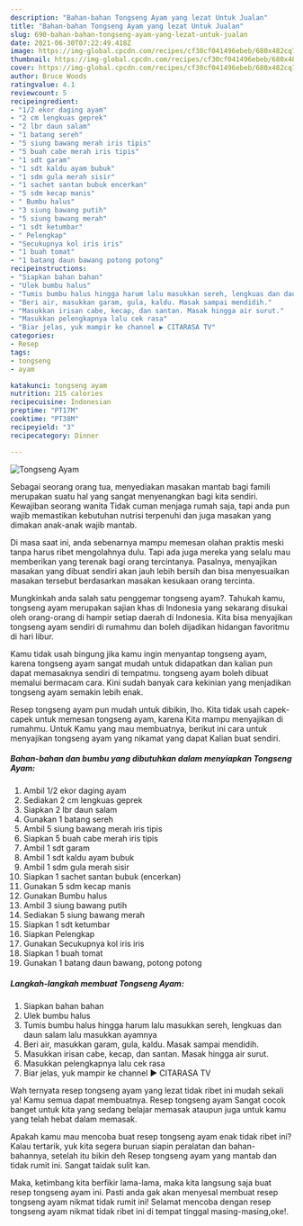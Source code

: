 ```yaml
---
description: "Bahan-bahan Tongseng Ayam yang lezat Untuk Jualan"
title: "Bahan-bahan Tongseng Ayam yang lezat Untuk Jualan"
slug: 690-bahan-bahan-tongseng-ayam-yang-lezat-untuk-jualan
date: 2021-06-30T07:22:49.418Z
image: https://img-global.cpcdn.com/recipes/cf30cf041496ebeb/680x482cq70/tongseng-ayam-foto-resep-utama.jpg
thumbnail: https://img-global.cpcdn.com/recipes/cf30cf041496ebeb/680x482cq70/tongseng-ayam-foto-resep-utama.jpg
cover: https://img-global.cpcdn.com/recipes/cf30cf041496ebeb/680x482cq70/tongseng-ayam-foto-resep-utama.jpg
author: Bruce Woods
ratingvalue: 4.1
reviewcount: 5
recipeingredient:
- "1/2 ekor daging ayam"
- "2 cm lengkuas geprek"
- "2 lbr daun salam"
- "1 batang sereh"
- "5 siung bawang merah iris tipis"
- "5 buah cabe merah iris tipis"
- "1 sdt garam"
- "1 sdt kaldu ayam bubuk"
- "1 sdm gula merah sisir"
- "1 sachet santan bubuk encerkan"
- "5 sdm kecap manis"
- " Bumbu halus"
- "3 siung bawang putih"
- "5 siung bawang merah"
- "1 sdt ketumbar"
- " Pelengkap"
- "Secukupnya kol iris iris"
- "1 buah tomat"
- "1 batang daun bawang potong potong"
recipeinstructions:
- "Siapkan bahan bahan"
- "Ulek bumbu halus"
- "Tumis bumbu halus hingga harum lalu masukkan sereh, lengkuas dan daun salam lalu masukkan ayamnya"
- "Beri air, masukkan garam, gula, kaldu. Masak sampai mendidih."
- "Masukkan irisan cabe, kecap, dan santan. Masak hingga air surut."
- "Masukkan pelengkapnya lalu cek rasa"
- "Biar jelas, yuk mampir ke channel ▶️ CITARASA TV"
categories:
- Resep
tags:
- tongseng
- ayam

katakunci: tongseng ayam 
nutrition: 215 calories
recipecuisine: Indonesian
preptime: "PT17M"
cooktime: "PT38M"
recipeyield: "3"
recipecategory: Dinner

---
```



![Tongseng Ayam](https://img-global.cpcdn.com/recipes/cf30cf041496ebeb/680x482cq70/tongseng-ayam-foto-resep-utama.jpg)

Sebagai seorang orang tua, menyediakan masakan mantab bagi famili merupakan suatu hal yang sangat menyenangkan bagi kita sendiri. Kewajiban seorang  wanita Tidak cuman menjaga rumah saja, tapi anda pun wajib memastikan kebutuhan nutrisi terpenuhi dan juga masakan yang dimakan anak-anak wajib mantab.

Di masa  saat ini, anda sebenarnya mampu memesan olahan praktis meski tanpa harus ribet mengolahnya dulu. Tapi ada juga mereka yang selalu mau memberikan yang terenak bagi orang tercintanya. Pasalnya, menyajikan masakan yang dibuat sendiri akan jauh lebih bersih dan bisa menyesuaikan masakan tersebut berdasarkan masakan kesukaan orang tercinta. 



Mungkinkah anda salah satu penggemar tongseng ayam?. Tahukah kamu, tongseng ayam merupakan sajian khas di Indonesia yang sekarang disukai oleh orang-orang di hampir setiap daerah di Indonesia. Kita bisa menyajikan tongseng ayam sendiri di rumahmu dan boleh dijadikan hidangan favoritmu di hari libur.

Kamu tidak usah bingung jika kamu ingin menyantap tongseng ayam, karena tongseng ayam sangat mudah untuk didapatkan dan kalian pun dapat memasaknya sendiri di tempatmu. tongseng ayam boleh dibuat memalui bermacam cara. Kini sudah banyak cara kekinian yang menjadikan tongseng ayam semakin lebih enak.

Resep tongseng ayam pun mudah untuk dibikin, lho. Kita tidak usah capek-capek untuk memesan tongseng ayam, karena Kita mampu menyajikan di rumahmu. Untuk Kamu yang mau membuatnya, berikut ini cara untuk menyajikan tongseng ayam yang nikamat yang dapat Kalian buat sendiri.

<!--inarticleads1-->

##### Bahan-bahan dan bumbu yang dibutuhkan dalam menyiapkan Tongseng Ayam:

1. Ambil 1/2 ekor daging ayam
1. Sediakan 2 cm lengkuas geprek
1. Siapkan 2 lbr daun salam
1. Gunakan 1 batang sereh
1. Ambil 5 siung bawang merah iris tipis
1. Siapkan 5 buah cabe merah iris tipis
1. Ambil 1 sdt garam
1. Ambil 1 sdt kaldu ayam bubuk
1. Ambil 1 sdm gula merah sisir
1. Siapkan 1 sachet santan bubuk (encerkan)
1. Gunakan 5 sdm kecap manis
1. Gunakan  Bumbu halus
1. Ambil 3 siung bawang putih
1. Sediakan 5 siung bawang merah
1. Siapkan 1 sdt ketumbar
1. Siapkan  Pelengkap
1. Gunakan Secukupnya kol iris iris
1. Siapkan 1 buah tomat
1. Gunakan 1 batang daun bawang, potong potong




<!--inarticleads2-->

##### Langkah-langkah membuat Tongseng Ayam:

1. Siapkan bahan bahan
1. Ulek bumbu halus
1. Tumis bumbu halus hingga harum lalu masukkan sereh, lengkuas dan daun salam lalu masukkan ayamnya
1. Beri air, masukkan garam, gula, kaldu. Masak sampai mendidih.
1. Masukkan irisan cabe, kecap, dan santan. Masak hingga air surut.
1. Masukkan pelengkapnya lalu cek rasa
1. Biar jelas, yuk mampir ke channel ▶️ CITARASA TV




Wah ternyata resep tongseng ayam yang lezat tidak ribet ini mudah sekali ya! Kamu semua dapat membuatnya. Resep tongseng ayam Sangat cocok banget untuk kita yang sedang belajar memasak ataupun juga untuk kamu yang telah hebat dalam memasak.

Apakah kamu mau mencoba buat resep tongseng ayam enak tidak ribet ini? Kalau tertarik, yuk kita segera buruan siapin peralatan dan bahan-bahannya, setelah itu bikin deh Resep tongseng ayam yang mantab dan tidak rumit ini. Sangat taidak sulit kan. 

Maka, ketimbang kita berfikir lama-lama, maka kita langsung saja buat resep tongseng ayam ini. Pasti anda gak akan menyesal membuat resep tongseng ayam nikmat tidak rumit ini! Selamat mencoba dengan resep tongseng ayam nikmat tidak ribet ini di tempat tinggal masing-masing,oke!.


